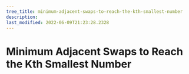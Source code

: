 ```yaml
---
tree_title: minimum-adjacent-swaps-to-reach-the-kth-smallest-number
description: 
last_modified: 2022-06-09T21:23:28.2328
---
```


# Minimum Adjacent Swaps to Reach the Kth Smallest Number
